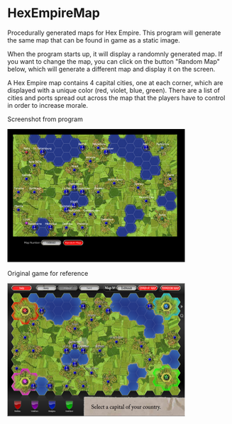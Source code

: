 # HexEmpireMap

Procedurally generated maps for Hex Empire. This program will generate the same map that can be found in game as a static image.

When the program starts up, it will display a randomnly generated map. If you want to change the map, you can click on the button "Random Map" below, which will generate a different map and display it on the screen.

A Hex Empire map contains 4 capital cities, one at each corner, which are displayed with a unique color (red, violet, blue, green). There are a list of cities and ports spread out across the map that the players have to control in order to increase morale.

Screenshot from program

<div style="display:inline-block;">
<img src="https://raw.githubusercontent.com/samuelyuan/HexEmpireMap/master/screenshots/generated.png" alt="generated map" width="400" height="300" />
</div>

Original game for reference

<div style="display:inline-block;">
<img src="https://raw.githubusercontent.com/samuelyuan/HexEmpireMap/master/screenshots/original.png" alt="original game" width="400" height="300" />
</div>
